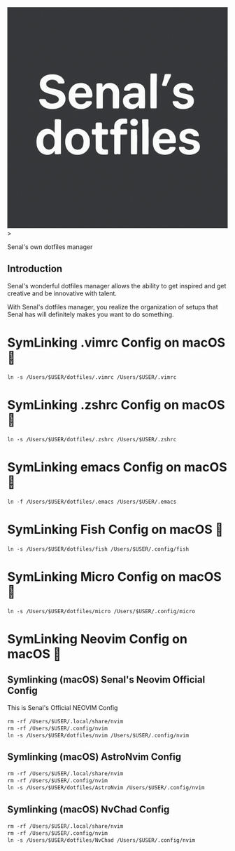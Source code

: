 <center>
<img src="./senal-dotfiles.png">
</center>>


Senal's own dotfiles manager

## Introduction
Senal's wonderful dotfiles manager allows the ability to get inspired and 
get creative and be innovative with talent. 

With Senal's dotfiles manager, you realize the organization of setups that
Senal has will definitely makes you want to do something.


# SymLinking .vimrc Config on macOS 🔗

```
ln -s /Users/$USER/dotfiles/.vimrc /Users/$USER/.vimrc
```


# SymLinking .zshrc Config on macOS 🔗
```
ln -s /Users/$USER/dotfiles/.zshrc /Users/$USER/.zshrc
```


# SymLinking emacs Config on macOS 🔗
```
ln -f /Users/$USER/dotfiles/.emacs /Users/$USER/.emacs
```

# SymLinking Fish Config on macOS 🔗
```
ln -s /Users/$USER/dotfiles/fish /Users/$USER/.config/fish
```


# SymLinking Micro Config on macOS 🔗
```
ln -s /Users/$USER/dotfiles/micro /Users/$USER/.config/micro
```



# SymLinking Neovim Config on macOS 🔗

## Symlinking (macOS) Senal's Neovim Official Config

This is Senal's Official NEOVIM Config


```
rm -rf /Users/$USER/.local/share/nvim
rm -rf /Users/$USER/.config/nvim
ln -s /Users/$USER/dotfiles/nvim /Users/$USER/.config/nvim
```




## Symlinking (macOS) AstroNvim Config
```
rm -rf /Users/$USER/.local/share/nvim
rm -rf /Users/$USER/.config/nvim
ln -s /Users/$USER/dotfiles/AstroNvim /Users/$USER/.config/nvim
```



## Symlinking (macOS) NvChad Config
```
rm -rf /Users/$USER/.local/share/nvim
rm -rf /Users/$USER/.config/nvim
ln -s /Users/$USER/dotfiles/NvChad /Users/$USER/.config/nvim
```
